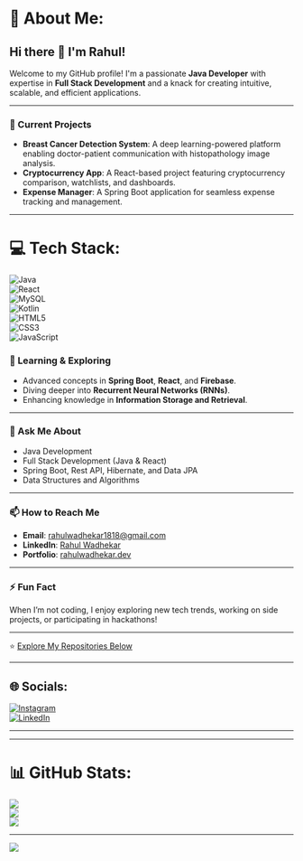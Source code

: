 # 💫 About Me:

## Hi there 👋 I'm Rahul!  

Welcome to my GitHub profile! I'm a passionate **Java Developer** with expertise in **Full Stack Development** and a knack for creating intuitive, scalable, and efficient applications.  

---

### 🔭 Current Projects  
- **Breast Cancer Detection System**: A deep learning-powered platform enabling doctor-patient communication with histopathology image analysis.  
- **Cryptocurrency App**: A React-based project featuring cryptocurrency comparison, watchlists, and dashboards.  
- **Expense Manager**: A Spring Boot application for seamless expense tracking and management.  

---


# 💻 Tech Stack:
![Java](https://img.shields.io/badge/java-%23ED8B00.svg?style=for-the-badge&logo=openjdk&logoColor=white)  
![React](https://img.shields.io/badge/react-%2320232a.svg?style=for-the-badge&logo=react&logoColor=%2361DAFB)  
![MySQL](https://img.shields.io/badge/mysql-4479A1.svg?style=for-the-badge&logo=mysql&logoColor=white)  
![Kotlin](https://img.shields.io/badge/kotlin-%237F52FF.svg?style=for-the-badge&logo=kotlin&logoColor=white)  
![HTML5](https://img.shields.io/badge/html5-%23E34F26.svg?style=for-the-badge&logo=html5&logoColor=white)  
![CSS3](https://img.shields.io/badge/css3-%231572B6.svg?style=for-the-badge&logo=css3&logoColor=white)  
![JavaScript](https://img.shields.io/badge/javascript-%23323330.svg?style=for-the-badge&logo=javascript&logoColor=%23F7DF1E)  

### 🌱 Learning & Exploring  
- Advanced concepts in **Spring Boot**, **React**, and **Firebase**.  
- Diving deeper into **Recurrent Neural Networks (RNNs)**.  
- Enhancing knowledge in **Information Storage and Retrieval**.  

---

### 💬 Ask Me About  
- Java Development  
- Full Stack Development (Java & React)  
- Spring Boot, Rest API, Hibernate, and Data JPA  
- Data Structures and Algorithms  

---

### 📫 How to Reach Me  
- **Email**: [rahulwadhekar1818@gmail.com](mailto:rahulwadhekar1818@gmail.com)  
- **LinkedIn**: [Rahul Wadhekar](https://www.linkedin.com/in/rahul-wadhekar-954a45225/)  
- **Portfolio**: [rahulwadhekar.dev](https://rahulwadhekar.netlify.app/)  

---

### ⚡ Fun Fact  
When I’m not coding, I enjoy exploring new tech trends, working on side projects, or participating in hackathons!  

---  

⭐️ [Explore My Repositories Below](#)  

---

## 🌐 Socials:  
[![Instagram](https://img.shields.io/badge/Instagram-%23E4405F.svg?logo=Instagram&logoColor=white)](https://instagram.com/mr_rahul_18_03)  
[![LinkedIn](https://img.shields.io/badge/LinkedIn-%230077B5.svg?logo=linkedin&logoColor=white)](https://linkedin.com/in/rahul-wadhekar-954a45225)  

---



---

# 📊 GitHub Stats:
![](https://github-readme-stats.vercel.app/api?username=rahulwadhekar&theme=dark&hide_border=false&include_all_commits=false&count_private=false)  
![](https://github-readme-streak-stats.herokuapp.com/?user=rahulwadhekar&theme=dark&hide_border=false)  
![](https://github-readme-stats.vercel.app/api/top-langs/?username=rahulwadhekar&theme=dark&hide_border=false&include_all_commits=false&count_private=false&layout=compact)  

---

[![](https://visitcount.itsvg.in/api?id=rahulwadhekar&icon=0&color=0)](https://visitcount.itsvg.in)

<!-- Proudly created with GPRM ( https://gprm.itsvg.in ) -->
